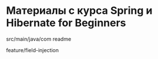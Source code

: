 # Материалы с курса  Spring и Hibernate for Beginners

src/main/java/com
readme

feature/field-injection
